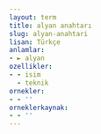 ```yaml
---
layout: term
title: alyan anahtarı
slug: alyan-anahtari
lisan: Türkçe
anlamlar:
- ► alyan
ozellikler:
- - isim
  - teknik
ornekler:
- - ''
orneklerkaynak:
- - ''
---
```

